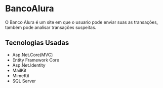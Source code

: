 # BancoAlura

O Banco Alura é um site em que o usuario pode enviar suas as transações, também pode analisar transações suspeitas.

<h2>
  Tecnologias Usadas
</h2>
<ul>
  <li>Asp.Net.Core(MVC)</li>
  <li>Entity Framework Core</li>
  <li>Asp.Net.Identity</li>
  <li>MailKit</li>
  <li>MimeKit</li>
  <li>SQL Server</li>
</ul>
